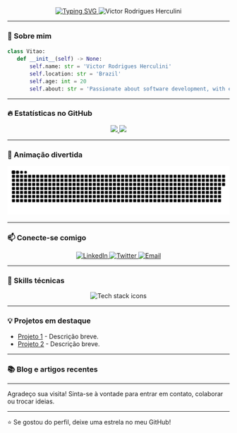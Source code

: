 <div align="center">

  <!-- Banner animado com texto de digitação -->
  <a href="https://git.io/typing-svg">
    <img src="https://readme-typing-svg.herokuapp.com?font=Source+Code+Pro&weight=700&pause=1500&color=00E7FF&background=00000000&center=true&vCenter=true&width=480&height=75&lines=Code%2C+Learn%2C+Repeat+%F0%9F%94%84" alt="Typing SVG"/>
  </a>

  <!-- Seu nome com fonte grande e waving animation -->
  <img src="https://capsule-render.vercel.app/api?type=waving&color=gradient&height=150&section=header&text=Victor%20Rodrigues%20Herculini&fontSize=45&animation=fadeIn" alt="Victor Rodrigues Herculini" />

</div>

---

### 👋 Sobre mim
 
 ```python
class Vitao:
    def __init__(self) -> None:
        self.name: str = 'Victor Rodrigues Herculini'
        self.location: str = 'Brazil'
        self.age: int = 20
        self.about: str = 'Passionate about software development, with experience in technologies'
```

---

### 🔥 Estatísticas no GitHub

<div align="center">
  <a href="https://github.com/vitaoh">
    <img height="165em" src="https://github-readme-stats.vercel.app/api?username=vitaoh&show_icons=true&theme=github_dark&include_all_commits=true&count_private=true" />
    <img height="165em" src="https://github-readme-stats.vercel.app/api/top-langs/?username=vitaoh&layout=compact&langs_count=8&theme=github_dark" />
  </a>
</div>

---

### 🐍 Animação divertida

<div align="center">
  <img src="https://raw.githubusercontent.com/vitaoh/vitaoh/output/snake.svg" alt="Snake animation" />
</div>

---

### 📫 Conecte-se comigo

<p align="center">
  <a href="https://linkedin.com/in/victor-herculini" target="_blank">
    <img src="https://img.shields.io/badge/LinkedIn-0077B5?style=for-the-badge&logo=linkedin&logoColor=white" alt="LinkedIn" />
  </a>
  <a href="https://twitter.com/vitaorh" target="_blank">
    <img src="https://img.shields.io/badge/Twitter-1DA1F2?style=for-the-badge&logo=twitter&logoColor=white" alt="Twitter" />
  </a>
  <a href="mailto:herculinvictorr@gmail.com" target="_blank">
    <img src="https://img.shields.io/badge/Email-D14836?style=for-the-badge&logo=gmail&logoColor=white" alt="Email" />
  </a>
</p>

---

### 🚀 Skills técnicas

<div align="center">
  <img src="https://skillicons.dev/icons?i=python,c,java,js,nodejs,docker,kotlin,mysql,linux,git,github,html,css" alt="Tech stack icons" />
</div>

---

### 💡 Projetos em destaque

- [Projeto 1](https://github.com/vitaoh/projeto-1) - Descrição breve.
- [Projeto 2](https://github.com/vitaoh/projeto-2) - Descrição breve.

---

### 📚 Blog e artigos recentes

<!-- Exemplo de blog com workflow para pegar últimas postagens -->
<!-- Pode ser customizado com GitHub actions -->

---

Agradeço sua visita! Sinta-se à vontade para entrar em contato, colaborar ou trocar ideias.

---

⭐ Se gostou do perfil, deixe uma estrela no meu GitHub!


